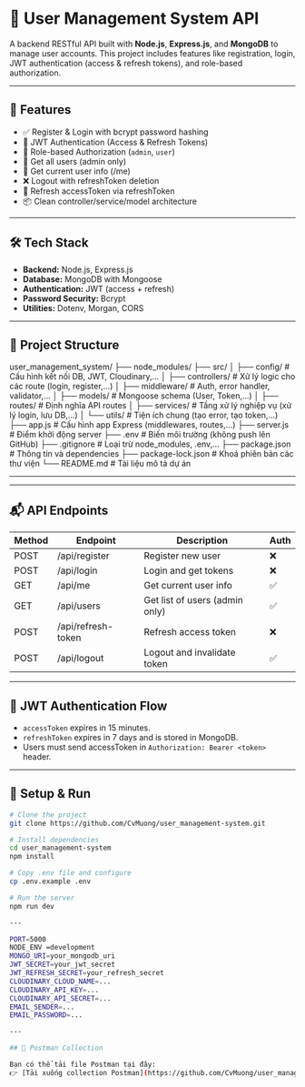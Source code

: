 # 👤 User Management System API

A backend RESTful API built with **Node.js**, **Express.js**, and **MongoDB** to manage user accounts. This project includes features like registration, login, JWT authentication (access & refresh tokens), and role-based authorization.

---

## 🚀 Features

- ✅ Register & Login with bcrypt password hashing
- 🔐 JWT Authentication (Access & Refresh Tokens)
- 🧾 Role-based Authorization (`admin`, `user`)
- 👤 Get all users (admin only)
- 🧾 Get current user info (/me)
- ❌ Logout with refreshToken deletion
- 🔄 Refresh accessToken via refreshToken
- 📦 Clean controller/service/model architecture

---

## 🛠️ Tech Stack

- **Backend:** Node.js, Express.js
- **Database:** MongoDB with Mongoose
- **Authentication:** JWT (access + refresh)
- **Password Security:** Bcrypt
- **Utilities:** Dotenv, Morgan, CORS

---

## 📂 Project Structure

user_management_system/
├── node_modules/
├── src/
│   ├── config/         # Cấu hình kết nối DB, JWT, Cloudinary,...
│   ├── controllers/    # Xử lý logic cho các route (login, register,...)
│   ├── middleware/     # Auth, error handler, validator,...
│   ├── models/         # Mongoose schema (User, Token,...)
│   ├── routes/         # Định nghĩa API routes
│   ├── services/       # Tầng xử lý nghiệp vụ (xử lý login, lưu DB,...)
│   └── utils/          # Tiện ích chung (tạo error, tạo token,...)
├── app.js              # Cấu hình app Express (middlewares, routes,...)
├── server.js           # Điểm khởi động server
├── .env                # Biến môi trường (không push lên GitHub)
├── .gitignore          # Loại trừ node_modules, .env,...
├── package.json        # Thông tin và dependencies
├── package-lock.json   # Khoá phiên bản các thư viện
└── README.md           # Tài liệu mô tả dự án

---


---

## 📬 API Endpoints

| Method | Endpoint             | Description                     | Auth |
|--------|----------------------|----------------------------------|------|
| POST   | /api/register        | Register new user                | ❌   |
| POST   | /api/login           | Login and get tokens             | ❌   |
| GET    | /api/me              | Get current user info            | ✅   |
| GET    | /api/users           | Get list of users (admin only)   | ✅   |
| POST   | /api/refresh-token   | Refresh access token             | ❌   |
| POST   | /api/logout          | Logout and invalidate token      | ✅   |

---

## 🔐 JWT Authentication Flow

- `accessToken` expires in 15 minutes.
- `refreshToken` expires in 7 days and is stored in MongoDB.
- Users must send accessToken in `Authorization: Bearer <token>` header.

---

## 🧪 Setup & Run

```bash
# Clone the project
git clone https://github.com/CvMuong/user_management-system.git

# Install dependencies
cd user_management-system
npm install

# Copy .env file and configure
cp .env.example .env

# Run the server
npm run dev

--- 

PORT=5000
NODE_ENV =development
MONGO_URI=your_mongodb_uri
JWT_SECRET=your_jwt_secret
JWT_REFRESH_SECRET=your_refresh_secret
CLOUDINARY_CLOUD_NAME=...
CLOUDINARY_API_KEY=...
CLOUDINARY_API_SECRET=...
EMAIL_SENDER=...
EMAIL_PASSWORD=...

--- 

## 🧪 Postman Collection

Bạn có thể tải file Postman tại đây:  
👉 [Tải xuống collection Postman](https://github.com/CvMuong/user_management-system/blob/master/docs/User_Management_System.postman_collection.json)





